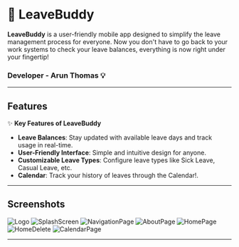 # 🚀 **LeaveBuddy**  

**LeaveBuddy** is a user-friendly mobile app designed to simplify the leave management process for everyone. Now you don't have to go back to your work systems to check your leave balances, everything is now right under your fingertip!

### **Developer - Arun Thomas** 💡

---

## **Features**

✨ **Key Features of LeaveBuddy**  
- **Leave Balances**: Stay updated with available leave days and track usage in real-time.  
- **User-Friendly Interface**: Simple and intuitive design for anyone.  
- **Customizable Leave Types**: Configure leave types like Sick Leave, Casual Leave, etc.  
- **Calendar**: Track your history of leaves through the Calendar!.  

---

## **Screenshots**

![Logo](https://github.com/user-attachments/assets/6e3adfe9-1ca4-4491-9edf-71faddfb59d0)
![SplashScreen](https://github.com/user-attachments/assets/43c002be-35a5-4a29-93bc-41a624ce88a3)
![NavigationPage](https://github.com/user-attachments/assets/f87d4167-d7c8-44f6-a41b-57b4e0d5d771)
![AboutPage](https://github.com/user-attachments/assets/1b6e0c72-156b-489b-b785-09cf3d3919ee)
![HomePage](https://github.com/user-attachments/assets/20ad9378-78ba-467b-8c7d-7613d4fc137d)
![HomeDelete](https://github.com/user-attachments/assets/777dfb5e-aa9d-44ae-9818-a9ac58b6062f)
![CalendarPage](https://github.com/user-attachments/assets/9b4646c0-3224-42cd-b420-56afe841fcf3)


---

